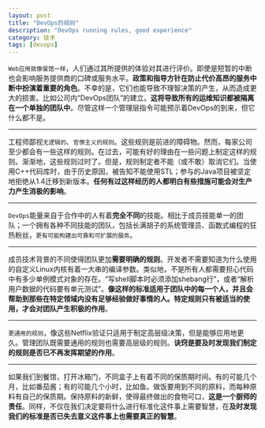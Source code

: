 ```yaml
---
layout: post
title: "DevOps的规则"
description: "DevOps running rules, good experience"
category: 技术
tags: [devops]
---
```



`Web应用就像餐馆一样`，人们通过其所提供的体验对其进行评价。即使是短暂的中断也会影响服务提供商的口碑或服务水平。**政策和指导方针在防止代价高昂的服务中断中扮演着重要的角色**。不幸的是，它们也能导致不理智决策的产生，从而造成更大的损害。比如公司内“DevOps团队”的建立。**这将导致所有的运维知识都被隔离在一个单独的团队中**。尽管这样一个管理层指令可能预示着DevOps的到来，但它什么都不是。

<!--break-->

---

工程师鄙视`无逻辑的`、`官僚主义的规则`。这些规则是前进的障碍物。然而，每家公司至少都会有一些这样的规则。在过去，可能有好的理由在一些问题上制定这样的规则。渐渐地，这些规则过时了。但是，规则制定者不能（或不敢）取消它们。当使用C++代码库时，由于历史原因，被告知不能使用STL；参与的Java项目被坚定地拒绝从1.4迁移到新版本。**任何有过这样经历的人都明白有些措施可能会对生产力产生消极的影响**。

---

`DevOps`能量来自于合作中的人有着**完全不同**的技能。相比于成员技能单一的团队；一个拥有各种不同技能的团队，包括长满胡子的系统管理员、函数式编程的狂热粉丝，`更有可能构建出可靠和可扩展的服务`。

---

成员技术背景的不同使得团队更加**需要明确的规则**。开发者不需要知道为什么使用的自定义Linux内核有着一大串的编译参数。类似地，不是所有人都需要担心代码中有多少单例模式对象的存在。“写shell脚本时必须添加shebang行”，或者“解析用户数据的代码要有单元测试”。**像这样的标准适用于团队中的每一个人，并且会帮助到那些在特定领域内没有足够经验做好事情的人。特定规则只有被适当的使用，才会对团队产生积极的作用**。

---

`更通用的规则`，像这些Netflix验证只适用于制定高层级决策，但是能够应用地更久。管理团队既需要通用的规则也需要高层级的规则。**诀窍是要及时发现我们制定的规则是否已不再发挥期望的作用**。

---

如果我们到餐馆，打开冰箱门，不同盒子上有着不同的保质期时间。有的可能几个月，比如番茄酱；有的可能几个小时，比如鱼。做饭要用到不同的原料，而每种原料有自己的保质期。保持原料的新鲜，使得最终做出的食物可口，**这是一个厨师的责任**。同样，不仅在我们决定要将什么进行标准化这件事上需要智慧，在**及时发现我们的标准是否已失去意义这件事上也需要真正的智慧**。
